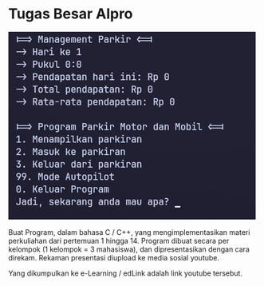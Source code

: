 # Tugas Besar Alpro

![Screenshopt](./screenshot.png)


Buat Program, dalam bahasa C / C++, yang mengimplementasikan materi perkuliahan dari pertemuan 1 hingga 14. Program dibuat secara per kelompok (1 kelompok = 3 mahasiswa), dan dipresentasikan dengan cara direkam. Rekaman presentasi diupload ke media sosial youtube.

Yang dikumpulkan ke e-Learning / edLink adalah link youtube tersebut.
